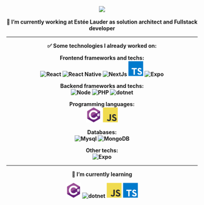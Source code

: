 <p align="center">
  <a href="https://www.linkedin.com/in/bdantas01/" target="_blank">
    <img src="https://img.icons8.com/fluent/48/000000/linkedin.png" />
  </a>


<p align="center">
  <strong>
    🔭 I’m currently working at Estée Lauder as solution architect and Fullstack developer
  </strong>
</p>

<hr>
<p align="center">
  <strong>
    ✅ Some technologies I already worked on:
  </strong>
</p>

<p align="center">
  <strong>Frontend frameworks and techs:<strong> <br>
      <img src="https://image.flaticon.com/icons/png/512/919/919851.png" alt="React" width="40" height="40" />
      <img src="https://fei.edu.br/~gwachs/disciplinas/CC4670/slides/Aula05/slides/images/react_native_logo.png" alt="React Native" width="40" alt="">
      <img src="https://cdn.auth0.com/blog/logos/nextjs-logo.png" alt="NextJs" width="40" height="40" />
      <img src="https://raw.githubusercontent.com/devicons/devicon/master/icons/typescript/typescript-original.svg" alt="typescript" width="40" height="40" />
      <img src="https://eseom.gallerycdn.vsassets.io/extensions/eseom/nunjucks-template/0.4.2/1620376601793/Microsoft.VisualStudio.Services.Icons.Default"
        alt="Expo" width="40" alt="">  
</p>

<p align="center">
  <strong>Backend frameworks and techs:<strong> <br>
      <img src="https://image.flaticon.com/icons/png/512/919/919825.png" alt="Node" width="40" alt="">
      <img src="https://image.flaticon.com/icons/png/512/919/919830.png" alt="PHP" width="40" alt="">
      <img
        src="https://upload.wikimedia.org/wikipedia/commons/thumb/e/ee/.NET_Core_Logo.svg/1200px-.NET_Core_Logo.svg.png"
        alt="dotnet" width="40" height="40" />
</p>


<p align="center">
  <strong>Programming languages:<strong> <br>
      <img src="https://raw.githubusercontent.com/devicons/devicon/master/icons/csharp/csharp-original.svg" alt="csharp"
        width="40" height="40" />
      <img src="https://raw.githubusercontent.com/devicons/devicon/master/icons/javascript/javascript-original.svg"
        alt="javascript" width="40" height="40" />
</p>

<p align="center">
  <strong>Databases:<strong> <br>
      <img src="https://image.flaticon.com/icons/png/512/919/919836.png" alt="Mysql" width="40" alt="">
      <img src="https://siga0984.files.wordpress.com/2019/11/mongodb-logo.png" alt="MongoDB" width="40" alt="">
</p>


<p align="center">
  <strong>Other techs:<strong> <br>
      <img
        src="https://play-lh.googleusercontent.com/algsmuhitlyCU_Yy3IU7-7KYIhCBwx5UJG4Bln-hygBjjlUVCiGo1y8W5JNqYm9WW3s"
        alt="Expo" width="40" alt="">
      
   </p>
 
<hr>
<p align="center">
  <strong>
    🌱 I’m currently learning
  </strong>
</p>
  
<p align="center">
  <img src="https://raw.githubusercontent.com/devicons/devicon/master/icons/csharp/csharp-original.svg" alt="csharp"
    width="40" height="40" />
  <img src="https://upload.wikimedia.org/wikipedia/commons/thumb/e/ee/.NET_Core_Logo.svg/1200px-.NET_Core_Logo.svg.png"
    alt="dotnet" width="40" height="40" />
  <img src="https://raw.githubusercontent.com/devicons/devicon/master/icons/javascript/javascript-original.svg"
    alt="javascript" width="40" height="40" />
  <img src="https://raw.githubusercontent.com/devicons/devicon/master/icons/typescript/typescript-original.svg"
    alt="typescript" width="40" height="40" />
</p>
<!-- colocar aqui as techs interessadas em usar
<br>
<p align="center">
  <strong>
    :satellite: Techs I'm interested in
  </strong>
</p>

<p align="center">
  <img src="https://raw.githubusercontent.com/devicons/devicon/master/icons/csharp/csharp-original.svg" alt="csharp"
    width="40" height="40" />
  <img src="https://upload.wikimedia.org/wikipedia/commons/thumb/e/ee/.NET_Core_Logo.svg/1200px-.NET_Core_Logo.svg.png"
    alt="dotnet" width="40" height="40" />
  <img src="https://raw.githubusercontent.com/devicons/devicon/master/icons/javascript/javascript-original.svg"
    alt="javascript" width="40" height="40" />
  <img src="https://raw.githubusercontent.com/devicons/devicon/master/icons/typescript/typescript-original.svg"
    alt="typescript" width="40" height="40" />
</p>
-->
